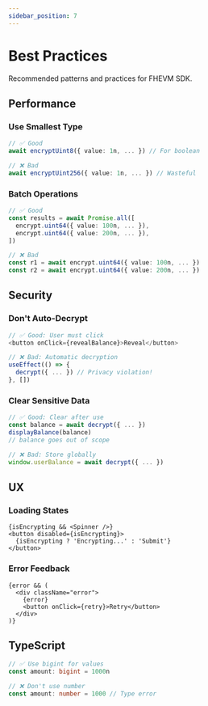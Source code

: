 ```yaml
---
sidebar_position: 7
---
```


# Best Practices

Recommended patterns and practices for FHEVM SDK.

## Performance

### Use Smallest Type

```typescript
// ✅ Good
await encryptUint8({ value: 1n, ... }) // For boolean

// ❌ Bad
await encryptUint256({ value: 1n, ... }) // Wasteful
```

### Batch Operations

```typescript
// ✅ Good
const results = await Promise.all([
  encrypt.uint64({ value: 100n, ... }),
  encrypt.uint64({ value: 200n, ... }),
])

// ❌ Bad
const r1 = await encrypt.uint64({ value: 100n, ... })
const r2 = await encrypt.uint64({ value: 200n, ... })
```

## Security

### Don't Auto-Decrypt

```typescript
// ✅ Good: User must click
<button onClick={revealBalance}>Reveal</button>

// ❌ Bad: Automatic decryption
useEffect(() => {
  decrypt({ ... }) // Privacy violation!
}, [])
```

### Clear Sensitive Data

```typescript
// ✅ Good: Clear after use
const balance = await decrypt({ ... })
displayBalance(balance)
// balance goes out of scope

// ❌ Bad: Store globally
window.userBalance = await decrypt({ ... })
```

## UX

### Loading States

```tsx
{isEncrypting && <Spinner />}
<button disabled={isEncrypting}>
  {isEncrypting ? 'Encrypting...' : 'Submit'}
</button>
```

### Error Feedback

```tsx
{error && (
  <div className="error">
    {error}
    <button onClick={retry}>Retry</button>
  </div>
)}
```

## TypeScript

```typescript
// ✅ Use bigint for values
const amount: bigint = 1000n

// ❌ Don't use number
const amount: number = 1000 // Type error
```

